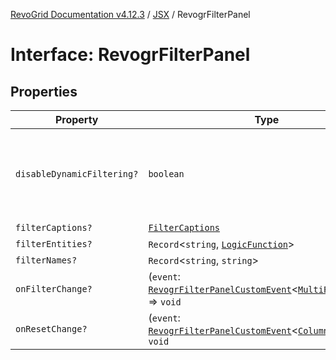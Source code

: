 [RevoGrid Documentation v4.12.3](README.md) / [JSX](Namespace.JSX.md) / RevogrFilterPanel

# Interface: RevogrFilterPanel

## Properties

| Property | Type | Description | Defined in |
| ------ | ------ | ------ | ------ |
| `disableDynamicFiltering?` | `boolean` | Disables dynamic filtering. A way to apply filters on Save only | [src/components.d.ts:1837](https://github.com/revolist/revogrid/blob/d8faaf908685ef9767dc3ea8ccad1628e41fbf76/src/components.d.ts#L1837) |
| `filterCaptions?` | [`FilterCaptions`](TypeAlias.FilterCaptions.md) | - | [src/components.d.ts:1838](https://github.com/revolist/revogrid/blob/d8faaf908685ef9767dc3ea8ccad1628e41fbf76/src/components.d.ts#L1838) |
| `filterEntities?` | `Record`\<`string`, [`LogicFunction`](TypeAlias.LogicFunction.md)\> | - | [src/components.d.ts:1839](https://github.com/revolist/revogrid/blob/d8faaf908685ef9767dc3ea8ccad1628e41fbf76/src/components.d.ts#L1839) |
| `filterNames?` | `Record`\<`string`, `string`\> | - | [src/components.d.ts:1840](https://github.com/revolist/revogrid/blob/d8faaf908685ef9767dc3ea8ccad1628e41fbf76/src/components.d.ts#L1840) |
| `onFilterChange?` | (`event`: [`RevogrFilterPanelCustomEvent`](Interface.RevogrFilterPanelCustomEvent.md)\<[`MultiFilterItem`](TypeAlias.MultiFilterItem.md)\>) => `void` | - | [src/components.d.ts:1841](https://github.com/revolist/revogrid/blob/d8faaf908685ef9767dc3ea8ccad1628e41fbf76/src/components.d.ts#L1841) |
| `onResetChange?` | (`event`: [`RevogrFilterPanelCustomEvent`](Interface.RevogrFilterPanelCustomEvent.md)\<[`ColumnProp`](TypeAlias.ColumnProp.md)\>) => `void` | - | [src/components.d.ts:1842](https://github.com/revolist/revogrid/blob/d8faaf908685ef9767dc3ea8ccad1628e41fbf76/src/components.d.ts#L1842) |

